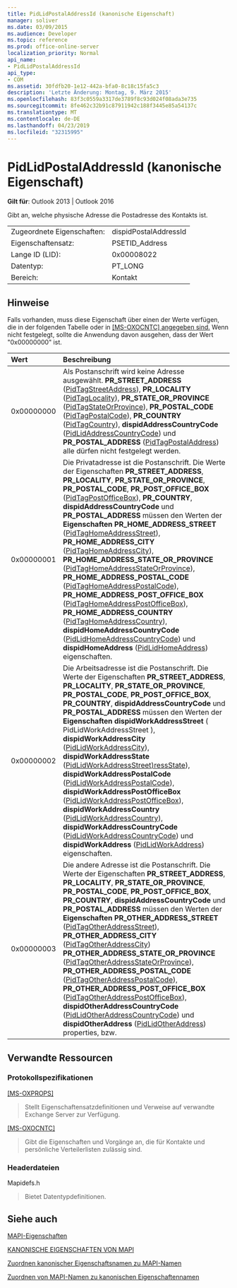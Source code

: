 ```yaml
---
title: PidLidPostalAddressId (kanonische Eigenschaft)
manager: soliver
ms.date: 03/09/2015
ms.audience: Developer
ms.topic: reference
ms.prod: office-online-server
localization_priority: Normal
api_name:
- PidLidPostalAddressId
api_type:
- COM
ms.assetid: 30fdfb20-1e12-442a-bfa0-8c18c15fa5c3
description: 'Letzte Änderung: Montag, 9. März 2015'
ms.openlocfilehash: 83f3c0559a3317de3789f8c93d024f08ada3e735
ms.sourcegitcommit: 8fe462c32b91c87911942c188f3445e85a54137c
ms.translationtype: MT
ms.contentlocale: de-DE
ms.lasthandoff: 04/23/2019
ms.locfileid: "32315995"
---
```

# <a name="pidlidpostaladdressid-canonical-property"></a>PidLidPostalAddressId (kanonische Eigenschaft)

  
  
**Gilt für**: Outlook 2013 | Outlook 2016 
  
Gibt an, welche physische Adresse die Postadresse des Kontakts ist.
  
|||
|:-----|:-----|
|Zugeordnete Eigenschaften:  <br/> |dispidPostalAddressId  <br/> |
|Eigenschaftensatz:  <br/> |PSETID_Address  <br/> |
|Lange ID (LID):  <br/> |0x00008022  <br/> |
|Datentyp:  <br/> |PT_LONG  <br/> |
|Bereich:  <br/> |Kontakt  <br/> |
   
## <a name="remarks"></a>Hinweise

Falls vorhanden, muss diese Eigenschaft über einen der Werte verfügen, die in der folgenden Tabelle oder in [[MS-OXOCNTC] angegeben sind.](https://msdn.microsoft.com/library/9b636532-9150-4836-9635-9c9b756c9ccf%28Office.15%29.aspx) Wenn nicht festgelegt, sollte die Anwendung davon ausgehen, dass der Wert "0x00000000" ist.
  
|**Wert**|**Beschreibung**|
|:-----|:-----|
|0x00000000  <br/> |Als Postanschrift wird keine Adresse ausgewählt. **PR_STREET_ADDRESS** ([PidTagStreetAddress](pidtagstreetaddress-canonical-property.md)), **PR_LOCALITY** ([PidTagLocality](pidtaglocality-canonical-property.md)), **PR_STATE_OR_PROVINCE** ([PidTagStateOrProvince](pidtagstateorprovince-canonical-property.md)), **PR_POSTAL_CODE** ([PidTagPostalCode](pidtagpostalcode-canonical-property.md)), **PR_COUNTRY** ([PidTagCountry](pidtagcountry-canonical-property.md)), **dispidAddressCountryCode** ([PidLidAddressCountryCode](pidlidaddresscountrycode-canonical-property.md)) und **PR_POSTAL_ADDRESS** ([PidTagPostalAddress](pidtagpostaladdress-canonical-property.md)) alle dürfen nicht festgelegt werden.  <br/> |
|0x00000001  <br/> |Die Privatadresse ist die Postanschrift. Die Werte der Eigenschaften **PR_STREET_ADDRESS**, **PR_LOCALITY**, **PR_STATE_OR_PROVINCE**, **PR_POSTAL_CODE**, **PR_POST_OFFICE_BOX** ([PidTagPostOfficeBox](pidtagpostofficebox-canonical-property.md)), **PR_COUNTRY**, **dispidAddressCountryCode** und **PR_POSTAL_ADDRESS** müssen den Werten der **Eigenschaften PR_HOME_ADDRESS_STREET** ([PidTagHomeAddressStreet](pidtaghomeaddressstreet-canonical-property.md)), **PR_HOME_ADDRESS_CITY** ([PidTagHomeAddressCity](pidtaghomeaddresscity-canonical-property.md)), **PR_HOME_ADDRESS_STATE_OR_PROVINCE** ([PidTagHomeAddressStateOrProvince](pidtaghomeaddressstateorprovince-canonical-property.md)), **PR_HOME_ADDRESS_POSTAL_CODE** ([PidTagHomeAddressPostalCode](pidtaghomeaddresspostalcode-canonical-property.md)), **PR_HOME_ADDRESS_POST_OFFICE_BOX** ([PidTagHomeAddressPostOfficeBox](pidtaghomeaddresspostofficebox-canonical-property.md)), **PR_HOME_ADDRESS_COUNTRY** ([PidTagHomeAddressCountry](pidtaghomeaddresscountry-canonical-property.md)), **dispidHomeAddressCountryCode** ([PidLidHomeAddressCountryCode](pidlidhomeaddresscountrycode-canonical-property.md)) und **dispidHomeAddress** ([PidLidHomeAddress](pidlidhomeaddress-canonical-property.md)) eigenschaften.  <br/> |
|0x00000002  <br/> |Die Arbeitsadresse ist die Postanschrift. Die Werte der Eigenschaften **PR_STREET_ADDRESS**, **PR_LOCALITY**, **PR_STATE_OR_PROVINCE**, **PR_POSTAL_CODE**, **PR_POST_OFFICE_BOX**, **PR_COUNTRY**, **dispidAddressCountryCode** und **PR_POSTAL_ADDRESS** müssen den Werten der **Eigenschaften dispidWorkAddressStreet** ( PidLidWorkAddressStreet ), **dispidWorkAddressCity** ([PidLidWorkAddressCity](pidlidworkaddresscity-canonical-property.md)), **dispidWorkAddressState** ([PidLidWorkAddressStreet](pidlidworkaddressstreet-canonical-property.md)[)ressState](pidlidworkaddressstate-canonical-property.md)), **dispidWorkAddressPostalCode** ([PidLidWorkAddressPostalCode](pidlidworkaddresspostalcode-canonical-property.md)), **dispidWorkAddressPostOfficeBox** ([PidLidWorkAddressPostOfficeBox](pidlidworkaddresspostofficebox-canonical-property.md)), **dispidWorkAddressCountry** ([PidLidWorkAddressCountry](pidlidworkaddresscountry-canonical-property.md)), **dispidWorkAddressCountryCode** ([PidLidWorkAddressCountryCode](pidlidworkaddresscountrycode-canonical-property.md)) und **dispidWorkAddress** ([PidLidWorkAddress](pidlidworkaddress-canonical-property.md)) eigenschaften.  <br/> |
|0x00000003  <br/> |Die andere Adresse ist die Postanschrift. Die Werte der Eigenschaften **PR_STREET_ADDRESS**, **PR_LOCALITY**, **PR_STATE_OR_PROVINCE**, **PR_POSTAL_CODE**, **PR_POST_OFFICE_BOX**, **PR_COUNTRY**, **dispidAddressCountryCode** und **PR_POSTAL_ADDRESS** müssen den Werten der **Eigenschaften PR_OTHER_ADDRESS_STREET** ([PidTagOtherAddressStreet](pidtagotheraddressstreet-canonical-property.md)), **PR_OTHER_ADDRESS_CITY** ([PidTagOtherAddressCity](pidtagotheraddresscity-canonical-property.md)) **PR_OTHER_ADDRESS_STATE_OR_PROVINCE** ([PidTagOtherAddressStateOrProvince](pidtagotheraddressstateorprovince-canonical-property.md)), **PR_OTHER_ADDRESS_POSTAL_CODE** ([PidTagOtherAddressPostalCode](pidtagotheraddresspostalcode-canonical-property.md)), **PR_OTHER_ADDRESS_POST_OFFICE_BOX** ([PidTagOtherAddressPostOfficeBox](pidtagotheraddresspostofficebox-canonical-property.md)), **dispidOtherAddressCountryCode** ([PidLidOtherAddressCountryCode](pidlidotheraddresscountrycode-canonical-property.md)) und **dispidOtherAddress** ([PidLidOtherAddress](pidlidotheraddress-canonical-property.md)) properties, bzw.  <br/> |
   
## <a name="related-resources"></a>Verwandte Ressourcen

### <a name="protocol-specifications"></a>Protokollspezifikationen

[[MS-OXPROPS]](https://msdn.microsoft.com/library/f6ab1613-aefe-447d-a49c-18217230b148%28Office.15%29.aspx)
  
> Stellt Eigenschaftensatzdefinitionen und Verweise auf verwandte Exchange Server zur Verfügung.
    
[[MS-OXOCNTC]](https://msdn.microsoft.com/library/9b636532-9150-4836-9635-9c9b756c9ccf%28Office.15%29.aspx)
  
> Gibt die Eigenschaften und Vorgänge an, die für Kontakte und persönliche Verteilerlisten zulässig sind.
    
### <a name="header-files"></a>Headerdateien

Mapidefs.h
  
> Bietet Datentypdefinitionen.
    
## <a name="see-also"></a>Siehe auch



[MAPI-Eigenschaften](mapi-properties.md)
  
[KANONISCHE EIGENSCHAFTEN VON MAPI](mapi-canonical-properties.md)
  
[Zuordnen kanonischer Eigenschaftsnamen zu MAPI-Namen](mapping-canonical-property-names-to-mapi-names.md)
  
[Zuordnen von MAPI-Namen zu kanonischen Eigenschaftennamen](mapping-mapi-names-to-canonical-property-names.md)

